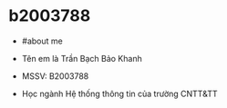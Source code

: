 # b2003788
+ #about me

+ Tên em là Trần Bạch Bảo Khanh
+ MSSV: B2003788
+ Học ngành Hệ thống thông tin của trường CNTT&TT
